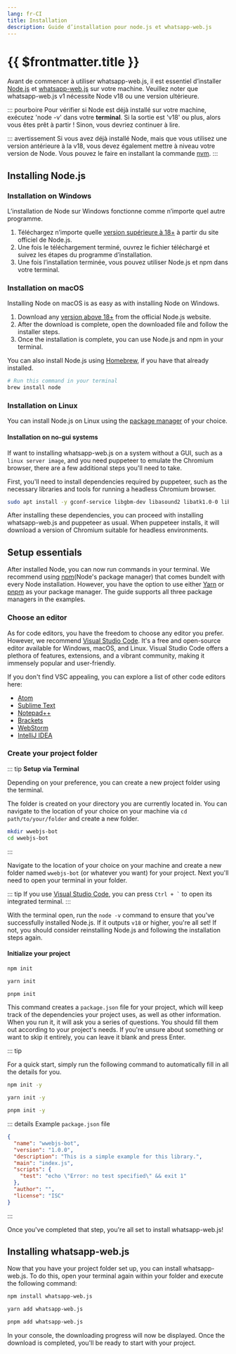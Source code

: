 ```yaml
---
lang: fr-CI
title: Installation
description: Guide d’installation pour node.js et whatsapp-web.js
---
```


# {{ $frontmatter.title }}

Avant de commencer à utiliser whatsapp-web.js, il est essentiel d’installer [Node.js](#installing-node-js) et [whatsapp-web.js](#installing-whatsapp-web-js) sur votre machine. Veuillez noter que whatsapp-web.js v1 nécessite Node v18 ou une version ultérieure.

::: pourboire
Pour vérifier si Node est déjà installé sur votre machine, exécutez 'node -v' dans votre **terminal**. Si la sortie est 'v18' ou plus, alors vous êtes prêt à partir ! Sinon, vous devriez continuer à lire.

::: avertissement
Si vous avez déjà installé Node, mais que vous utilisez une version antérieure à la v18, vous devez également mettre à niveau votre version de Node. Vous pouvez le faire en installant la commande [nvm](https://github.com/nvm-sh/nvm#installing-and-updating).
:::

## Installing Node.js

### Installation on Windows

L’installation de Node sur Windows fonctionne comme n’importe quel autre programme. 

1. Téléchargez n’importe quelle [version supérieure à 18+](https://nodejs.org/) à partir du site officiel de Node.js.
2. Une fois le téléchargement terminé, ouvrez le fichier téléchargé et suivez les étapes du programme d’installation.
3. Une fois l’installation terminée, vous pouvez utiliser Node.js et npm dans votre terminal.

### Installation on macOS

Installing Node on macOS is as easy as with installing Node on Windows.

1. Download any [version above 18+](https://nodejs.org/) from the official Node.js website.
2. After the download is complete, open the downloaded file and follow the installer steps.
3. Once the installation is complete, you can use Node.js and npm in your terminal.

You can also install Node.js using [Homebrew](https://brew.sh/), if you have that already installed.

```bash
# Run this command in your terminal
brew install node
```

### Installation on Linux

You can install Node.js on Linux using the [package manager](https://nodejs.org/en/download/package-manager/) of your choice. 

#### Installation on no-gui systems

If want to installing whatsapp-web.js on a system without a GUI, such as a ``linux server image``, and you need puppeteer to emulate the Chromium browser, there are a few additional steps you'll need to take. 

First, you'll need to install dependencies required by puppeteer, such as the necessary libraries and tools for running a headless Chromium browser. 

```bash	
sudo apt install -y gconf-service libgbm-dev libasound2 libatk1.0-0 libc6 libcairo2 libcups2 libdbus-1-3 libexpat1 libfontconfig1 libgcc1 libgconf-2-4 libgdk-pixbuf2.0-0 libglib2.0-0 libgtk-3-0 libnspr4 libpango-1.0-0 libpangocairo-1.0-0 libstdc++6 libx11-6 libx11-xcb1 libxcb1 libxcomposite1 libxcursor1 libxdamage1 libxext6 libxfixes3 libxi6 libxrandr2 libxrender1 libxss1 libxtst6 ca-certificates fonts-liberation libappindicator1 libnss3 lsb-release xdg-utils wget
```

After installing these dependencies, you can proceed with installing whatsapp-web.js and puppeteer as usual. When puppeteer installs, it will download a version of Chromium suitable for headless environments.

## Setup essentials

After installed Node, you can now run commands in your terminal. We recommend using [npm](https://www.npmjs.com/)(Node's package manager) that comes bundelt with every Node installation. However, you have the option to use either [Yarn](https://yarnpkg.com/) or [pnpm](https://pnpm.io/) as your package manager. The guide supports all three package managers in the examples.

### Choose an editor

As for code editors, you have the freedom to choose any editor you prefer. However, we recommend [Visual Studio Code](https://code.visualstudio.com/). It's a free and open-source editor available for Windows, macOS, and Linux. Visual Studio Code offers a plethora of features, extensions, and a vibrant community, making it immensely popular and user-friendly. 

If you don't find VSC appealing, you can explore a list of other code editors here:

- [Atom](https://atom.io/)
- [Sublime Text](https://www.sublimetext.com/)
- [Notepad++](https://notepad-plus-plus.org/)
- [Brackets](http://brackets.io/)
- [WebStorm](https://www.jetbrains.com/webstorm/)
- [IntelliJ IDEA](https://www.jetbrains.com/idea/)

### Create your project folder

::: tip
**Setup via Terminal**

Depending on your preference, you can create a new project folder using the terminal.

The folder is created on your directory you are currently located in. You can navigate to the location of your choice on your machine via `cd path/to/your/folder` and create a new folder.

```bash	
mkdir wwebjs-bot
cd wwebjs-bot
```
:::

Navigate to the location of your choice on your machine and create a new folder named `wwebjs-bot` (or whatever you want) for your project. Next you'll need to open your terminal in your folder.

::: tip
If you use [Visual Studio Code](https://code.visualstudio.com/), you can press <code>Ctrl + `</code> to open its integrated terminal.
:::

With the terminal open, run the `node -v` command to ensure that you've successfully installed Node.js. If it outputs `v18` or higher, you're all set! If not, you should consider reinstalling Node.js and following the installation steps again.

#### Initialize your project

<CodeGroup>
<CodeGroupItem title="NPM" active>

```bash
npm init
```
</CodeGroupItem>
<CodeGroupItem title="YARN">

```bash
yarn init
```

</CodeGroupItem>

<CodeGroupItem title="PNPM">

```bash
pnpm init
```

</CodeGroupItem>
</CodeGroup>

This command creates a `package.json` file for your project, which will keep track of the dependencies your project uses, as well as other information. When you run it, it will ask you a series of questions. You should fill them out according to your project's needs. If you're unsure about something or want to skip it entirely, you can leave it blank and press Enter.

::: tip

For a quick start, simply run the following command to automatically fill in all the details for you.

<CodeGroup>
<CodeGroupItem title="NPM" active>

```bash
npm init -y
```
</CodeGroupItem>
<CodeGroupItem title="YARN">

```bash
yarn init -y
```

</CodeGroupItem>

<CodeGroupItem title="PNPM">

```bash
pnpm init -y
```

</CodeGroupItem>
</CodeGroup>

::: details Example `package.json` file
```json
{
  "name": "wwebjs-bot",
  "version": "1.0.0",
  "description": "This is a simple example for this library.",
  "main": "index.js",
  "scripts": {
    "test": "echo \"Error: no test specified\" && exit 1"
  },
  "author": "",
  "license": "ISC"
}
```
:::

Once you've completed that step, you're all set to install whatsapp-web.js!

## Installing whatsapp-web.js

Now that you have your project folder set up, you can install whatsapp-web.js. To do this, open your terminal again within your folder and execute the following command:

<CodeGroup>
<CodeGroupItem title="NPM" active>

```bash
npm install whatsapp-web.js
```

</CodeGroupItem>
<CodeGroupItem title="YARN">

```bash
yarn add whatsapp-web.js
```

</CodeGroupItem>
<CodeGroupItem title="PNPM">

```bash
pnpm add whatsapp-web.js
```

</CodeGroupItem>
</CodeGroup>

In your console, the downloading progress will now be displayed. Once the download is completed, you'll be ready to start with your project.
